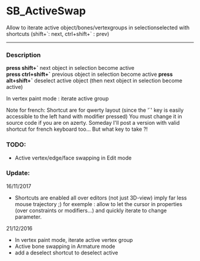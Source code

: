 # SB_ActiveSwap

Allow to iterate active object/bones/vertexgroups in selectionselected with shortcuts (shift+\`: next, ctrl+shift+\` : prev)
<!--may behave unexpectedly in armature edit/pose mode -->

---

### Description

**press shift+\`**  next object in selection become active  
**press ctrl+shift+\`**  previous object in selection become active
**press alt+shift+\`**  deselect active object (then next object in selection become active)

In vertex paint mode : iterate active group

Note for french:
Shortcut are for qwerty layout (since the '\`' key is easily accessible to the left hand with modifier pressed)
You must change it in source code if you are on azerty.
Someday I'll post a version with valid shortcut for french keyboard too... But what key to take ?!


### TODO:
- Active vertex/edge/face swapping in Edit mode

### Update:

16/11/2017
- Shortcuts are enabled all over editors (not just 3D-view) imply far less mouse trajectory ;)
for exemple : allow to let the cursor in properties (over constraints or modifiers...) and quickly iterate to change parameter.

21/12/2016

- In vertex paint mode, iterate active vertex group
- Active bone swapping in Armature mode
- add a deselect shortcut to deselect active
